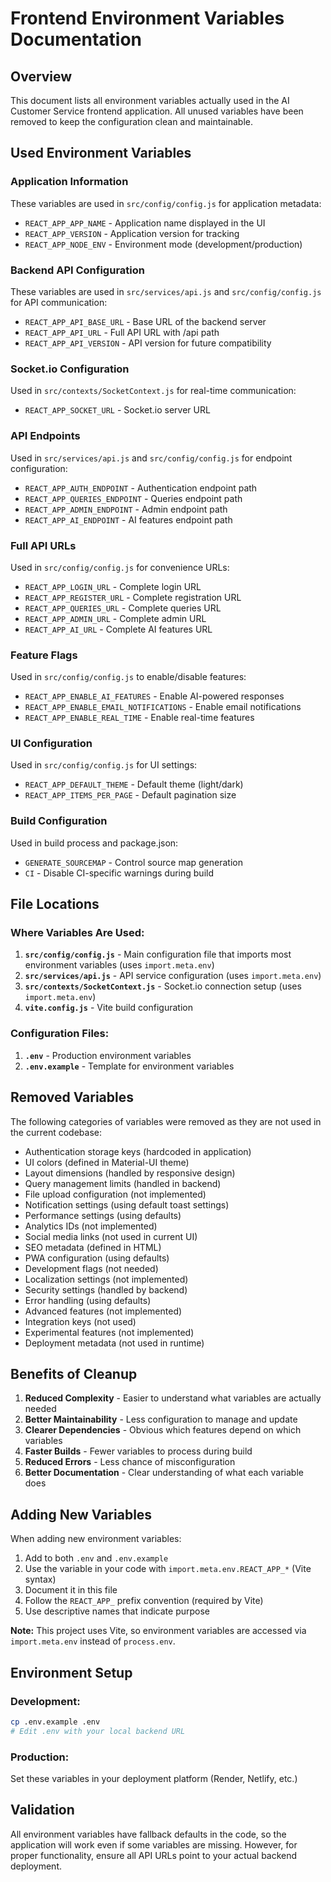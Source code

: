 # Frontend Environment Variables Documentation

## Overview
This document lists all environment variables actually used in the AI Customer Service frontend application. All unused variables have been removed to keep the configuration clean and maintainable.

## Used Environment Variables

### Application Information
These variables are used in `src/config/config.js` for application metadata:

- `REACT_APP_APP_NAME` - Application name displayed in the UI
- `REACT_APP_VERSION` - Application version for tracking
- `REACT_APP_NODE_ENV` - Environment mode (development/production)

### Backend API Configuration
These variables are used in `src/services/api.js` and `src/config/config.js` for API communication:

- `REACT_APP_API_BASE_URL` - Base URL of the backend server
- `REACT_APP_API_URL` - Full API URL with /api path
- `REACT_APP_API_VERSION` - API version for future compatibility

### Socket.io Configuration
Used in `src/contexts/SocketContext.js` for real-time communication:

- `REACT_APP_SOCKET_URL` - Socket.io server URL

### API Endpoints
Used in `src/services/api.js` and `src/config/config.js` for endpoint configuration:

- `REACT_APP_AUTH_ENDPOINT` - Authentication endpoint path
- `REACT_APP_QUERIES_ENDPOINT` - Queries endpoint path
- `REACT_APP_ADMIN_ENDPOINT` - Admin endpoint path
- `REACT_APP_AI_ENDPOINT` - AI features endpoint path

### Full API URLs
Used in `src/config/config.js` for convenience URLs:

- `REACT_APP_LOGIN_URL` - Complete login URL
- `REACT_APP_REGISTER_URL` - Complete registration URL
- `REACT_APP_QUERIES_URL` - Complete queries URL
- `REACT_APP_ADMIN_URL` - Complete admin URL
- `REACT_APP_AI_URL` - Complete AI features URL

### Feature Flags
Used in `src/config/config.js` to enable/disable features:

- `REACT_APP_ENABLE_AI_FEATURES` - Enable AI-powered responses
- `REACT_APP_ENABLE_EMAIL_NOTIFICATIONS` - Enable email notifications
- `REACT_APP_ENABLE_REAL_TIME` - Enable real-time features

### UI Configuration
Used in `src/config/config.js` for UI settings:

- `REACT_APP_DEFAULT_THEME` - Default theme (light/dark)
- `REACT_APP_ITEMS_PER_PAGE` - Default pagination size

### Build Configuration
Used in build process and package.json:

- `GENERATE_SOURCEMAP` - Control source map generation
- `CI` - Disable CI-specific warnings during build

## File Locations

### Where Variables Are Used:

1. **`src/config/config.js`** - Main configuration file that imports most environment variables (uses `import.meta.env`)
2. **`src/services/api.js`** - API service configuration (uses `import.meta.env`)
3. **`src/contexts/SocketContext.js`** - Socket.io connection setup (uses `import.meta.env`)
4. **`vite.config.js`** - Vite build configuration

### Configuration Files:

1. **`.env`** - Production environment variables
2. **`.env.example`** - Template for environment variables

## Removed Variables

The following categories of variables were removed as they are not used in the current codebase:

- Authentication storage keys (hardcoded in application)
- UI colors (defined in Material-UI theme)
- Layout dimensions (handled by responsive design)
- Query management limits (handled in backend)
- File upload configuration (not implemented)
- Notification settings (using default toast settings)
- Performance settings (using defaults)
- Analytics IDs (not implemented)
- Social media links (not used in current UI)
- SEO metadata (defined in HTML)
- PWA configuration (using defaults)
- Development flags (not needed)
- Localization settings (not implemented)
- Security settings (handled by backend)
- Error handling (using defaults)
- Advanced features (not implemented)
- Integration keys (not used)
- Experimental features (not implemented)
- Deployment metadata (not used in runtime)

## Benefits of Cleanup

1. **Reduced Complexity** - Easier to understand what variables are actually needed
2. **Better Maintainability** - Less configuration to manage and update
3. **Clearer Dependencies** - Obvious which features depend on which variables
4. **Faster Builds** - Fewer variables to process during build
5. **Reduced Errors** - Less chance of misconfiguration
6. **Better Documentation** - Clear understanding of what each variable does

## Adding New Variables

When adding new environment variables:

1. Add to both `.env` and `.env.example`
2. Use the variable in your code with `import.meta.env.REACT_APP_*` (Vite syntax)
3. Document it in this file
4. Follow the `REACT_APP_` prefix convention (required by Vite)
5. Use descriptive names that indicate purpose

**Note:** This project uses Vite, so environment variables are accessed via `import.meta.env` instead of `process.env`.

## Environment Setup

### Development:
```bash
cp .env.example .env
# Edit .env with your local backend URL
```

### Production:
Set these variables in your deployment platform (Render, Netlify, etc.)

## Validation

All environment variables have fallback defaults in the code, so the application will work even if some variables are missing. However, for proper functionality, ensure all API URLs point to your actual backend deployment.